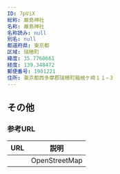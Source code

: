 ```yaml
---
ID: 7pViX
総称: 厳島神社
名称: 厳島神社
名称読み: null
別名: null
都道府県: 東京都
区域: 瑞穂町
緯度: 35.7760661
経度: 139.348472
郵便番号: 1901221
住所: 東京都西多摩郡瑞穂町箱根ケ崎１１−３
---
```


## その他

### 参考URL

| URL | 説明          |
| --- | ------------- |
|     | OpenStreetMap |
